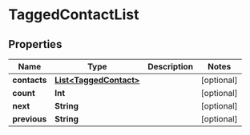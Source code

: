 
# TaggedContactList

## Properties
Name | Type | Description | Notes
------------ | ------------- | ------------- | -------------
**contacts** | [**List&lt;TaggedContact&gt;**](TaggedContact.md) |  |  [optional]
**count** | **Int** |  |  [optional]
**next** | **String** |  |  [optional]
**previous** | **String** |  |  [optional]



